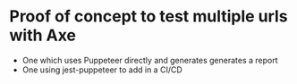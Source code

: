 # Proof of concept to test multiple urls with Axe

- One which uses Puppeteer directly and generates generates a report
- One using jest-puppeteer to add in a CI/CD
